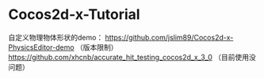 # Cocos2d-x-Tutorial
自定义物理物体形状的demo：
https://github.com/jslim89/Cocos2d-x-PhysicsEditor-demo （版本限制）
https://github.com/xhcnb/accurate_hit_testing_cocos2d_x_3_0 （目前使用没问题）
